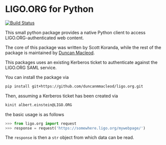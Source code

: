 # LIGO.ORG for Python

[![Build Status](https://travis-ci.org/duncanmmacleod/ligo.org.svg?branch=master)](https://travis-ci.org/duncanmmacleod/ligo.org)  

This small python package provides a native Python client to access LIGO.ORG-authenticated web content.

The core of this package was written by Scott Koranda, while the rest of the package is maintained by [Duncan Macleod](//github.com/duncanmmacleod).

This packages uses an existing Kerberos ticket to authenticate against the LIGO.ORG SAML service.

You can install the package via

```bash
pip install git+https://github.com/duncanmmacleod/ligo.org.git
```

Then, assuming a Kerberos ticket has been created via

```bash
kinit albert.einstein@LIGO.ORG
```

the basic usage is as follows

```python
>>> from ligo.org import request
>>> response = request('https://somewhere.ligo.org/mywebpage/')
```

The `response` is then a `str` object from which data can be read.
